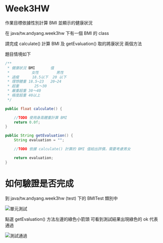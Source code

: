 # Week3HW

作業目標依據性別計算 BMI 並顯示的健康狀況 

在 java/tw.andyang.week3hw 下有一個 BMI 的 class

請完成 calculate() 計算 BMI 及 getEvaluation() 取的將康狀況 兩個方法

題目情境如下 

```java
/**
 * 健康狀況	BMI       值
 *          女性	      男性
 * 過瘦      18.5以下  20 以下
 * 理想體重	18.5~23   20~24
 * 超重	    25～30
 * 嚴重超重	30～40
 * 極度超重	40以上
 */
```

```java
public float calculate() {

    //TODO 使用身高體重計算 BMI
    return 0.0f;
}
```

```java
public String getEvaluation() {
    String evaluation = "";

    //TODO 依據 calculate() 計算的 BMI 值給出評價，需要考慮男女

    return evaluation;
}
```

# 如何驗證是否完成

到 java/tw.andyang.week3hw (test) 下的 BMITest 類別中

![單元測試](images/unittest.png)

點選 getEvaluation() 方法左邊的綠色小箭頭 可看到測試結果出現綠色的 ok 代表通過

![測試通過](images/test_ok.png)
